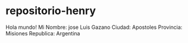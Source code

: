 # repositorio-henry
Hola mundo!
Mi Nombre: jose Luis Gazano
Ciudad: Apostoles
Provincia: Misiones
Republica: Argentina
